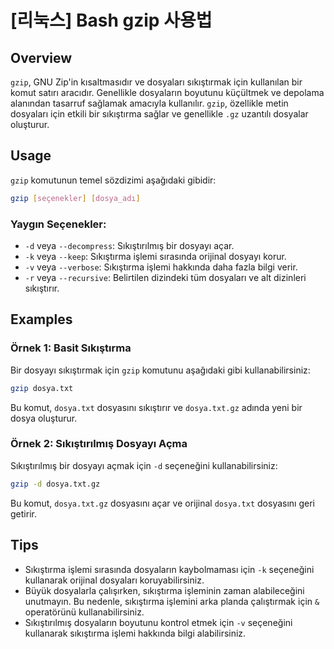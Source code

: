 # [리눅스] Bash gzip 사용법

## Overview
`gzip`, GNU Zip'in kısaltmasıdır ve dosyaları sıkıştırmak için kullanılan bir komut satırı aracıdır. Genellikle dosyaların boyutunu küçültmek ve depolama alanından tasarruf sağlamak amacıyla kullanılır. `gzip`, özellikle metin dosyaları için etkili bir sıkıştırma sağlar ve genellikle `.gz` uzantılı dosyalar oluşturur.

## Usage
`gzip` komutunun temel sözdizimi aşağıdaki gibidir:

```bash
gzip [seçenekler] [dosya_adı]
```

### Yaygın Seçenekler:
- `-d` veya `--decompress`: Sıkıştırılmış bir dosyayı açar.
- `-k` veya `--keep`: Sıkıştırma işlemi sırasında orijinal dosyayı korur.
- `-v` veya `--verbose`: Sıkıştırma işlemi hakkında daha fazla bilgi verir.
- `-r` veya `--recursive`: Belirtilen dizindeki tüm dosyaları ve alt dizinleri sıkıştırır.

## Examples
### Örnek 1: Basit Sıkıştırma
Bir dosyayı sıkıştırmak için `gzip` komutunu aşağıdaki gibi kullanabilirsiniz:

```bash
gzip dosya.txt
```
Bu komut, `dosya.txt` dosyasını sıkıştırır ve `dosya.txt.gz` adında yeni bir dosya oluşturur.

### Örnek 2: Sıkıştırılmış Dosyayı Açma
Sıkıştırılmış bir dosyayı açmak için `-d` seçeneğini kullanabilirsiniz:

```bash
gzip -d dosya.txt.gz
```
Bu komut, `dosya.txt.gz` dosyasını açar ve orijinal `dosya.txt` dosyasını geri getirir.

## Tips
- Sıkıştırma işlemi sırasında dosyaların kaybolmaması için `-k` seçeneğini kullanarak orijinal dosyaları koruyabilirsiniz.
- Büyük dosyalarla çalışırken, sıkıştırma işleminin zaman alabileceğini unutmayın. Bu nedenle, sıkıştırma işlemini arka planda çalıştırmak için `&` operatörünü kullanabilirsiniz.
- Sıkıştırılmış dosyaların boyutunu kontrol etmek için `-v` seçeneğini kullanarak sıkıştırma işlemi hakkında bilgi alabilirsiniz.